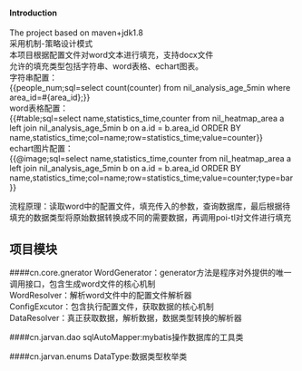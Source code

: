 #### Introduction
The project based on maven+jdk1.8 <br/>
采用机制-策略设计模式<br/>
本项目根据配置文件对word文本进行填充，支持docx文件<br/>
允许的填充类型包括字符串、word表格、echart图表。<br/>
字符串配置：<br/>
{{people_num;sql=select count(counter) from nil_analysis_age_5min where area_id=#{area_id};}}<br/>
word表格配置：<br/>
{{#table;sql=select name,statistics_time,counter from nil_heatmap_area a left join nil_analysis_age_5min b on a.id = b.area_id ORDER BY name,statistics_time;col=name;row=statistics_time;value=counter}} <br/>
echart图片配置：<br/>
{{@image;sql=select name,statistics_time,counter from nil_heatmap_area a left join nil_analysis_age_5min b on a.id = b.area_id ORDER BY name,statistics_time;col=name;row=statistics_time;value=counter;type=bar}} <br/>

流程原理：读取word中的配置文件，填充传入的参数，查询数据库，最后根据待填充的数据类型将原始数据转换成不同的需要数据，再调用poi-tl对文件进行填充<br/>
## 项目模块

####cn.core.gnerator
WordGenerator：generator方法是程序对外提供的唯一调用接口，包含生成word文件的核心机制<br/>
WordResolver：解析word文件中的配置文件解析器<br/>
ConfigExcutor：包含执行配置文件，获取数据的核心机制<br/>
DataResolver：真正获取数据，解析数据，数据类型转换的解析器<br/>

####cn.jarvan.dao
sqlAutoMapper:mybatis操作数据库的工具类<br/>

####cn.jarvan.enums
DataType:数据类型枚举类<br/>

